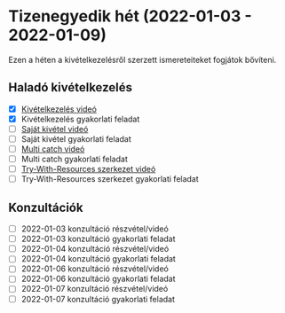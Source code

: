 # Tizenegyedik hét (2022-01-03 - 2022-01-09)

Ezen a héten a kivételkezelésről szerzett ismereteiteket fogjátok bővíteni.

## Haladó kivételkezelés

* [X] [Kivételkezelés videó](https://e-learning.training360.com/courses/take/java-se-alapok-java-nyelvi-elemek/lessons/29772378-kivetelkezeles)
* [X] Kivételkezelés gyakorlati feladat
* [ ] [Saját kivétel videó](https://e-learning.training360.com/courses/take/java-se-alapok-java-nyelvi-elemek/lessons/29772385-sajat-kivetel)
* [ ] Saját kivétel gyakorlati feladat
* [ ] [Multi catch videó](https://e-learning.training360.com/courses/take/java-se-alapok-java-nyelvi-elemek/lessons/29772388-multi-catch)
* [ ] Multi catch gyakorlati feladat
* [ ] [Try-With-Resources szerkezet videó](https://e-learning.training360.com/courses/take/java-se-alapok-java-nyelvi-elemek/lessons/29772391-try-with-resources-szerkezet)
* [ ] Try-With-Resources szerkezet gyakorlati feladat

## Konzultációk

* [ ] 2022-01-03 konzultáció részvétel/videó
* [ ] 2022-01-03 konzultáció gyakorlati feladat
* [ ] 2022-01-04 konzultáció részvétel/videó
* [ ] 2022-01-04 konzultáció gyakorlati feladat
* [ ] 2022-01-06 konzultáció részvétel/videó
* [ ] 2022-01-06 konzultáció gyakorlati feladat
* [ ] 2022-01-07 konzultáció részvétel/videó
* [ ] 2022-01-07 konzultáció gyakorlati feladat